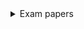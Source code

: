



<details>
<summary>Exam papers </summary>

## Main
- [2021 Exam](https://google.com)  
- [2022](https://google.com)  
</details>


